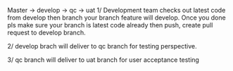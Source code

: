 Master -> develop -> qc -> uat 1/ Development team checks out latest code from develop then branch your branch feature will develop. Once you done pls make sure your branch is latest code already then push, create pull request to develop branch.

2/ develop brach will deliver to qc branch for testing perspective.

3/ qc branch will deliver to uat branch for user acceptance testing
